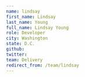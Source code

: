```yaml
---
name: lindsay
first_name: Lindsay
last_name: Young
full_name: Lindsay Young
role: Developer
city: Washington
state: D.C.
github: 
twitter: 
team: Delivery
redirect_from: /team/lindsay
---
```

